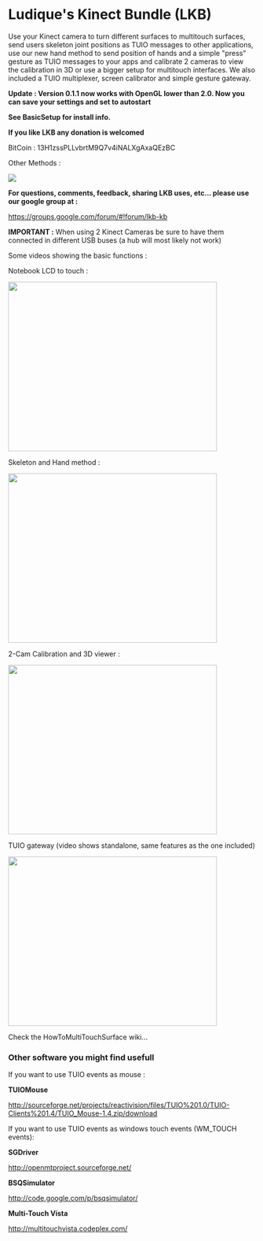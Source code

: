 # Ludique's Kinect Bundle (LKB) #


Use your Kinect camera to turn different surfaces to multitouch surfaces, send users skeleton joint positions as TUIO messages to other applications, use our new hand method to send position of hands and a simple "press" gesture as TUIO messages to your apps and calibrate 2 cameras to view the calibration in 3D or use a bigger setup for multitouch interfaces.
We also included a TUIO multiplexer, screen calibrator and simple gesture gateway.

**Update : Version 0.1.1 now works with OpenGL lower than 2.0. Now you can save your settings and set to autostart**

**See BasicSetup for install info.**

**If you like LKB any donation is welcomed**

BitCoin : 13H1zssPLLvbrtM9Q7v4iNALXgAxaQEzBC

Other Methods :

[![](https://www.paypalobjects.com/en_US/i/btn/btn_donate_SM.gif)](https://www.paypal.com/cgi-bin/webscr?cmd=_s-xclick&hosted_button_id=L6CLVFW2743DW)


**For questions, comments, feedback, sharing LKB uses, etc... please use our google group at :**

https://groups.google.com/forum/#!forum/lkb-kb


**IMPORTANT :**  When using 2 Kinect Cameras be sure to have them connected in different USB buses (a hub will most likely not work)

Some videos showing the basic functions :

Notebook LCD to touch :

<a href='http://www.youtube.com/watch?feature=player_embedded&v=hzEojZ4l1i0' target='_blank'><img src='http://img.youtube.com/vi/hzEojZ4l1i0/0.jpg' width='425' height=344 /></a>

Skeleton and Hand method :

<a href='http://www.youtube.com/watch?feature=player_embedded&v=6O7GtVhhKOs' target='_blank'><img src='http://img.youtube.com/vi/6O7GtVhhKOs/0.jpg' width='425' height=344 /></a>

2-Cam Calibration and 3D viewer :

<a href='http://www.youtube.com/watch?feature=player_embedded&v=HqGLfZwkffU' target='_blank'><img src='http://img.youtube.com/vi/HqGLfZwkffU/0.jpg' width='425' height=344 /></a>

TUIO gateway (video shows standalone, same features as the one included)

<a href='http://www.youtube.com/watch?feature=player_embedded&v=lSWCYlbfBzA' target='_blank'><img src='http://img.youtube.com/vi/lSWCYlbfBzA/0.jpg' width='425' height=344 /></a>

Check the HowToMultiTouchSurface wiki...

### Other software you might find usefull ###

If you want to use TUIO events as mouse :

**TUIOMouse**

http://sourceforge.net/projects/reactivision/files/TUIO%201.0/TUIO-Clients%201.4/TUIO_Mouse-1.4.zip/download

If you want to use TUIO events as windows touch events (WM\_TOUCH events):

**SGDriver**

http://openmtproject.sourceforge.net/

**BSQSimulator**

http://code.google.com/p/bsqsimulator/

**Multi-Touch Vista**

http://multitouchvista.codeplex.com/